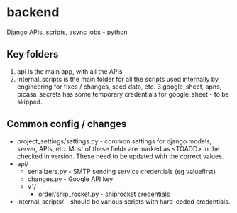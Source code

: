 # backend
Django APIs, scripts, async jobs - python

## Key folders
1. api is the main app, with all the APIs
2. internal_scripts is the main folder for all the scripts used internally by engineering for fixes / changes, seed data, etc.
3.google_sheet, apns, picasa_secrets has some temporary credentials for google_sheet - to be skipped.

## Common config / changes
- project_settings/settings.py - common settings for django models, server, APIs, etc. Most of these fields are marked as \<TOADD\> in the checked in version. These need to be updated with the correct values.
- api/
  - serializers.py - SMTP sending service credentials (eg valuefirst)
  - changes.py - Google API key 
  - v1/
    - order/ship_rocket.py - shiprocket credentials
- internal_scripts/ - should be various scripts with hard-coded credentials.
    
